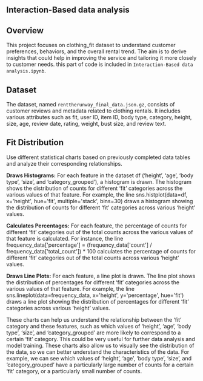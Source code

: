 ## Interaction-Based data analysis

## Overview

This project focuses on clothing_fit dataset to understand customer preferences, behaviors, and the overall rental trend. The aim is to derive insights that could help in improving the service and tailoring it more closely to customer needs. this part of code is included in `Interaction-Based data analysis.ipynb`.

## Dataset

The dataset, named `renttherunway_final_data.json.gz`, consists of customer reviews and metadata related to clothing rentals. It includes various attributes such as fit, user ID, item ID, body type, category, height, size, age, review date, rating, weight, bust size, and review text.

## Fit Distribution

Use different statistical charts based on previously completed data tables and analyze their corresponding relationships.

**Draws Histograms:** For each feature in the dataset df (‘height’, ‘age’, ‘body type’, ‘size’, and ‘category_grouped’), a histogram is drawn. The histogram shows the distribution of counts for different ‘fit’ categories across the various values of that feature. For example, the line sns.histplot(data=df, x='height', hue='fit', multiple='stack', bins=30) draws a histogram showing the distribution of counts for different ‘fit’ categories across various ‘height’ values.

**Calculates Percentages:** For each feature, the percentage of counts for different ‘fit’ categories out of the total counts across the various values of that feature is calculated. For instance, the line frequency_data['percentage'] = (frequency_data['count'] / frequency_data['total_count']) * 100 calculates the percentage of counts for different ‘fit’ categories out of the total counts across various ‘height’ values.

**Draws Line Plots:** For each feature, a line plot is drawn. The line plot shows the distribution of percentages for different ‘fit’ categories across the various values of that feature. For example, the line sns.lineplot(data=frequency_data, x='height', y='percentage', hue='fit') draws a line plot showing the distribution of percentages for different ‘fit’ categories across various ‘height’ values.

These charts can help us understand the relationship between the ‘fit’ category and these features, such as which values of ‘height’, ‘age’, ‘body type’, ‘size’, and ‘category_grouped’ are more likely to correspond to a certain ‘fit’ category. This could be very useful for further data analysis and model training. These charts also allow us to visually see the distribution of the data, so we can better understand the characteristics of the data. For example, we can see which values of ‘height’, ‘age’, ‘body type’, ‘size’, and ‘category_grouped’ have a particularly large number of counts for a certain ‘fit’ category, or a particularly small number of counts. 




